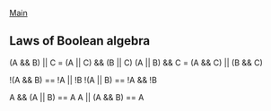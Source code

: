 [Main](index.md)

## Laws of Boolean algebra

(A && B) || C = (A || C) && (B || C)
(A || B) && C = (A && C) || (B && C)

!(A && B) == !A || !B
!(A || B) == !A && !B

A && (A || B) == A
A || (A && B) == A